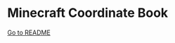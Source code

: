 # Minecraft Coordinate Book

[Go to README](https://github.com/JWGardiner/Minecraft-Coordinate-Book/quilt/1.19/README.md)
